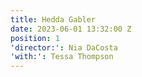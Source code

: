 ```yaml
---
title: Hedda Gabler
date: 2023-06-01 13:32:00 Z
position: 1
'director:': Nia DaCosta
'with:': Tessa Thompson
---
```


